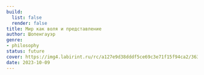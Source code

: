 ```yaml
---
build:
  list: false
  render: false
title: Мир как воля и представление
author: Шопенгауэр
genre:
- philosophy
status: future
cover: https://img4.labirint.ru/rc/a127e9d38dddf5ce69c3e71f15f94ca2/363x561q80/books74/738368/cover.jpg?1582010702
date: 2023-10-09
---
```


